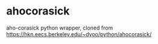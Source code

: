 ahocorasick
===========

aho-corasick python wrapper, cloned from https://hkn.eecs.berkeley.edu/~dyoo/python/ahocorasick/
